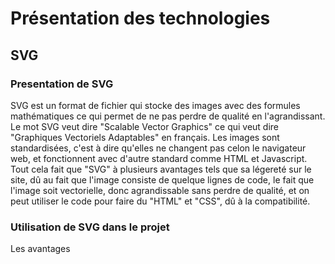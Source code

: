 # Présentation des technologies

## SVG

### Presentation de SVG
SVG est un format de fichier qui stocke des images avec des formules mathématiques ce qui permet de ne pas perdre de qualité en l'agrandissant. Le mot SVG veut dire "Scalable Vector Graphics" ce qui veut dire "Graphiques Vectoriels Adaptables" en français. Les images sont standardisées, c'est à dire qu'elles ne changent pas celon le navigateur web, et fonctionnent avec d'autre standard comme HTML et Javascript. Tout cela fait que "SVG" à plusieurs avantages tels que sa légereté sur le site, dû au fait que l'image consiste de quelque lignes de code, le fait que l'image soit vectorielle, donc agrandissable sans perdre de qualité, et on peut utiliser le code pour faire du "HTML" et "CSS", dû à la compatibilité.
### Utilisation de SVG dans le projet
Les avantages

